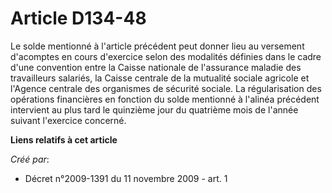 # Article D134-48

Le solde mentionné à l'article précédent peut donner lieu au versement d'acomptes en cours d'exercice selon des modalités
définies dans le cadre d'une convention entre la Caisse nationale de l'assurance maladie des travailleurs salariés, la Caisse
centrale de la mutualité sociale agricole et l'Agence centrale des organismes de sécurité sociale. La régularisation des
opérations financières en fonction du solde mentionné à l'alinéa précédent intervient au plus tard le quinzième jour du
quatrième mois de l'année suivant l'exercice concerné.

**Liens relatifs à cet article**

_Créé par_:

  - Décret n°2009-1391 du 11 novembre 2009 - art. 1
